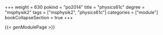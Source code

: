 +++
weight = 630
pokind = "po2014"
title = "physics61c"
degree = "msphysik2"
tags = ["msphysik2", "physics61c"]
categories = ["module"]
bookCollapseSection = true
+++

{{< genModulePage >}}
